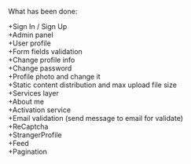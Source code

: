 What has been done:

+Sign In / Sign Up  
+Admin panel  
+User profile  
+Form fields validation  
+Change profile info  
+Change password  
+Profile photo and change it  
+Static content distribution and max upload file size  
+Services layer  
+About me  
+Activation service  
+Email validation (send message to email for validate)  
+ReCaptcha  
+StrangerProfile  
+Feed  
+Pagination
